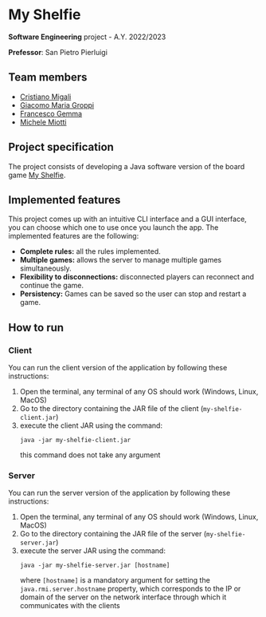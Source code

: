 # My Shelfie

**Software Engineering** project - A.Y. 2022/2023

**Prefessor**: San Pietro Pierluigi

## Team members

* [Cristiano Migali](https://github.com/m1gwings)
* [Giacomo Maria Groppi](https://github.com/giacomogroppi)
* [Francesco Gemma](https://github.com/francescogemma)
* [Michele Miotti](https://github.com/michele-miotti-uni)

## Project specification

The project consists of developing a Java software version of the board game [My Shelfie](https://www.craniocreations.it/en/product/my-shelfie).

## Implemented features

This project comes up with an intuitive CLI interface and a GUI interface, you can choose which one to use once you launch the app.
The implemented features are the following:

* **Complete rules:**
    all the rules implemented.
* **Multiple games:**
    allows the server to manage multiple games simultaneously.
* **Flexibility to disconnections:**
    disconnected players can reconnect and continue the game.
* **Persistency:**
    Games can be saved so the user can stop and restart a game.

## How to run

### Client

You can run the client version of the application by following these instructions:

1. Open the terminal, any terminal of any OS should work (Windows, Linux, MacOS)
2. Go to the directory containing the JAR file of the client (`my-shelfie-client.jar`)
3. execute the client JAR using the command:
    ```
    java -jar my-shelfie-client.jar
    ```
    this command does not take any argument

### Server

You can run the server version of the application by following these instructions:

1. Open the terminal, any terminal of any OS should work (Windows, Linux, MacOS)
2. Go to the directory containing the JAR file of the server (`my-shelfie-server.jar`)
3. execute the server JAR using the command:
    ```
    java -jar my-shelfie-server.jar [hostname]
    ```
    where `[hostname]` is a mandatory argument for setting the `java.rmi.server.hostname` property, which corresponds to the IP or domain of the server on the network interface through which it communicates with the clients
